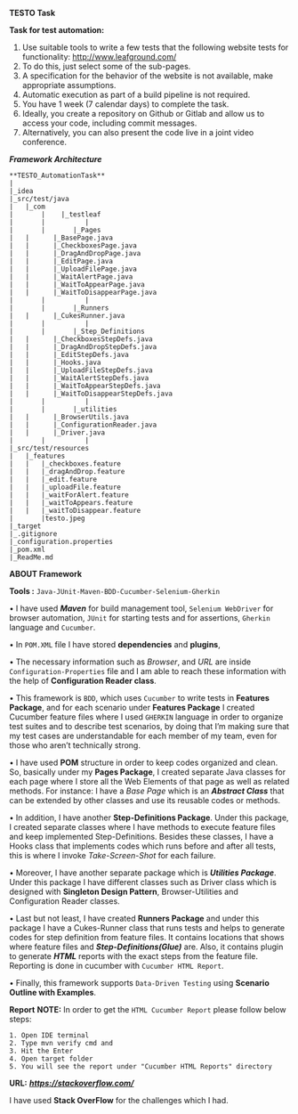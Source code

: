 **TESTO Task** 

**Task for test automation:**


1. Use suitable tools to write a few tests that the following website tests for functionality:
http://www.leafground.com/
2. To do this, just select some of the sub-pages.
3. A specification for the behavior of the website is not available, make appropriate assumptions.
4. Automatic execution as part of a build pipeline is not required.
5. You have 1 week (7 calendar days) to complete the task.
6. Ideally, you create a repository on Github or Gitlab and allow us to access your code, including commit messages. 
7. Alternatively, you can also present the code live in a joint video conference.


***Framework Architecture***

    **TESTO_AutomationTask**
    |
    |_idea
    |_src/test/java
    |	|_com
    |       |    |_testleaf
    |       |          |
    |       |       |_Pages
    |	|	   |_BasePage.java
    |	|	   |_CheckboxesPage.java
    |	|	   |_DragAndDropPage.java
    |	|	   |_EditPage.java
    |	|	   |_UploadFilePage.java
    |	|	   |_WaitAlertPage.java
    |	|	   |_WaitToAppearPage.java
    |	|	   |_WaitToDisappearPage.java
    |       |          |
    |       |       |_Runners
    |	|	   |_CukesRunner.java
    |       |          |
    |       |       |_Step_Definitions
    |	|	   |_CheckboxesStepDefs.java
    |	|	   |_DragAndDropStepDefs.java
    |	|	   |_EditStepDefs.java
    |	|	   |_Hooks.java
    |	|	   |_UploadFileStepDefs.java
    |	|	   |_WaitAlertStepDefs.java
    |	|	   |_WaitToAppearStepDefs.java
    |	|	   |_WaitToDisappearStepDefs.java
    |       |          |  
    |       |       |_utilities
    |	|	   |_BrowserUtils.java
    |	|	   |_ConfigurationReader.java
    |	|	   |_Driver.java
    |       |          |   
    |_src/test/resources
    |	|_features
    |	|	|_checkboxes.feature
    |	|	|_dragAndDrop.feature
    |	|	|_edit.feature
    |	|	|_uploadFile.feature
    |	|	|_waitForAlert.feature
    |	|	|_waitToAppears.feature
    |	|	|_waitToDisappear.feature
    |       |testo.jpeg
    |_target
    |_.gitignore
    |_configuration.properties
    |_pom.xml
    |_ReadMe.md


**ABOUT Framework**

**Tools :** `Java-JUnit-Maven-BDD-Cucumber-Selenium-Gherkin`

•	I have used _**Maven**_ for build management tool, `Selenium WebDriver` for browser automation, `JUnit` for starting tests and for assertions, `Gherkin` language and `Cucumber`.

•	In `POM.XML` file I have stored **dependencies** and **plugins**,

•	The necessary information such as _Browser_, and _URL_ are inside `Configuration-Properties` file and I am able to reach these information with the help of **Configuration Reader class**.

•	This framework is `BDD`, which uses `Cucumber` to write tests in **Features Package**, and for each scenario under **Features Package** I created Cucumber feature files where I used `GHERKIN` language in order to organize test suites and  to describe test scenarios, by doing that I’m making sure that my test cases are understandable for each member of my team, even for those who aren’t technically strong.

•	I have used **POM** structure in order to keep codes organized and clean. So, basically under my **Pages Package**, I created separate Java classes for each page where I store all the Web Elements of that page as well as related methods. For instance: I have a _Base Page_ which is an _**Abstract Class**_ that can be extended by other classes and use its reusable codes or methods.

•	In addition, I have another **Step-Definitions Package**. Under this package, I created separate classes where I have methods to execute feature files and keep implemented Step-Definitions. Besides these classes, I have a Hooks class that implements codes which runs before and after all tests, this is where I invoke _Take-Screen-Shot_ for each failure.

•	Moreover, I have another separate package which is _**Utilities Package**_. Under this package I have different classes such as Driver class which is designed with **Singleton Design Pattern**, Browser-Utilities and Configuration Reader classes.

•	Last but not least, I have created **Runners Package** and under this package I have a Cukes-Runner class that runs tests and helps to generate codes for step definition from feature files. It contains locations that shows where feature files and _**Step-Definitions(Glue)**_ are. Also, it contains plugin to generate _**HTML**_ reports with the exact steps from the feature file. Reporting is done in cucumber with `Cucumber HTML Report`.

•	Finally, this framework supports `Data-Driven Testing` using **Scenario Outline with Examples**.


**Report**
**NOTE:**
In order to get the `HTML Cucumber Report` please follow below steps:

    1. Open IDE terminal 
    2. Type mvn verify cmd and  
    3. Hit the Enter
    4. Open target folder 
    5. You will see the report under "Cucumber HTML Reports" directory

**URL:** _**https://stackoverflow.com/**_ 

I have used **Stack OverFlow**  for the challenges which I had. 




